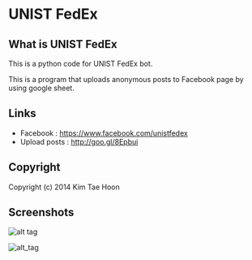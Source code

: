  UNIST FedEx
=============

## What is UNIST FedEx ##

This is a python code for UNIST FedEx bot.

This is a program that uploads anonymous posts to Facebook page by using google sheet.


## Links ##

- Facebook : https://www.facebook.com/unistfedex
- Upload posts : http://goo.gl/8Epbui


## Copyright ##

Copyright (c) 2014 Kim Tae Hoon


## Screenshots ##

![alt tag](http://1.bp.blogspot.com/-7KDvkccD1Z0/U2hDbsi41tI/AAAAAAAADnc/jq0l4MeWR-E/s1600/UNIST_FedEx.png)

![alt_tag](http://4.bp.blogspot.com/-hDM_j4FCyMM/U2hDbjtg8RI/AAAAAAAADng/9qV--jiVHiw/s1600/UNIST_Dilivery.png)

